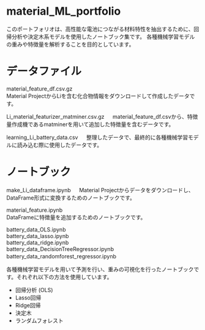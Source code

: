 # material_ML_portfolio

このポートフォリオは、高性能な電池につながる材料特性を抽出するために、回帰分析や決定木系モデルを使用したノートブック集です。
各種機械学習モデルの重みや特徴量を解析することを目的としています。

# データファイル
material_feature_df.csv.gz  
Material ProjectからLiを含む化合物情報をダウンロードして作成したデータです。

Li_material_featurizer_matminer.csv.gz  　
material_feature_df.csvから、特徴量作成機であるmatminerを用いて追加した特徴量を含むデータです。

learning_Li_battery_data.csv  　
整理したデータで、最終的に各種機械学習モデルに読み込む際に使用したデータです。

# ノートブック
make_Li_dataframe.ipynb  　
Material Projectからデータをダウンロードし、DataFrame形式に変換するためのノートブックです。

material_feature.ipynb  
DataFrameに特徴量を追加するためのノートブックです。

battery_data_OLS.ipynb  
battery_data_lasso.ipynb  
battery_data_ridge.ipynb  
battery_data_DecisionTreeRegressor.ipynb  
battery_data_randomforest_regressor.ipynb  　

各種機械学習モデルを用いて予測を行い、重みの可視化を行ったノートブックです。それぞれ以下の方法を使用しています。
- 回帰分析 (OLS)
- Lasso回帰
- Ridge回帰
- 決定木
- ランダムフォレスト

